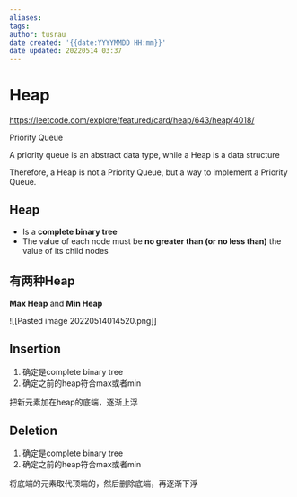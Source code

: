 ```yaml
---
aliases: 
tags:
author: tusrau
date created: '{{date:YYYYMMDD HH:mm}}'
date updated: 20220514 03:37
---
```


# Heap

https://leetcode.com/explore/featured/card/heap/643/heap/4018/

Priority Queue

A priority queue is an abstract data type, while a Heap is a data structure

Therefore, a Heap is not a Priority Queue, but a way to implement a Priority Queue.

## **Heap**

- Is a **complete binary tree**
- The value of each node must be **no greater than (or no less than)** the value of its child nodes

## 有两种Heap

**Max Heap** and **Min Heap**

![[Pasted image 20220514014520.png]]

## Insertion

1. 确定是complete binary tree
2. 确定之前的heap符合max或者min

把新元素加在heap的底端，逐渐上浮

## Deletion

1. 确定是complete binary tree
2. 确定之前的heap符合max或者min

将底端的元素取代顶端的，然后删除底端，再逐渐下浮
